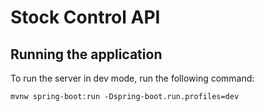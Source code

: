 # Stock Control API

## Running the application
To run the server in dev mode, run the following command:
```
mvnw spring-boot:run -Dspring-boot.run.profiles=dev
```